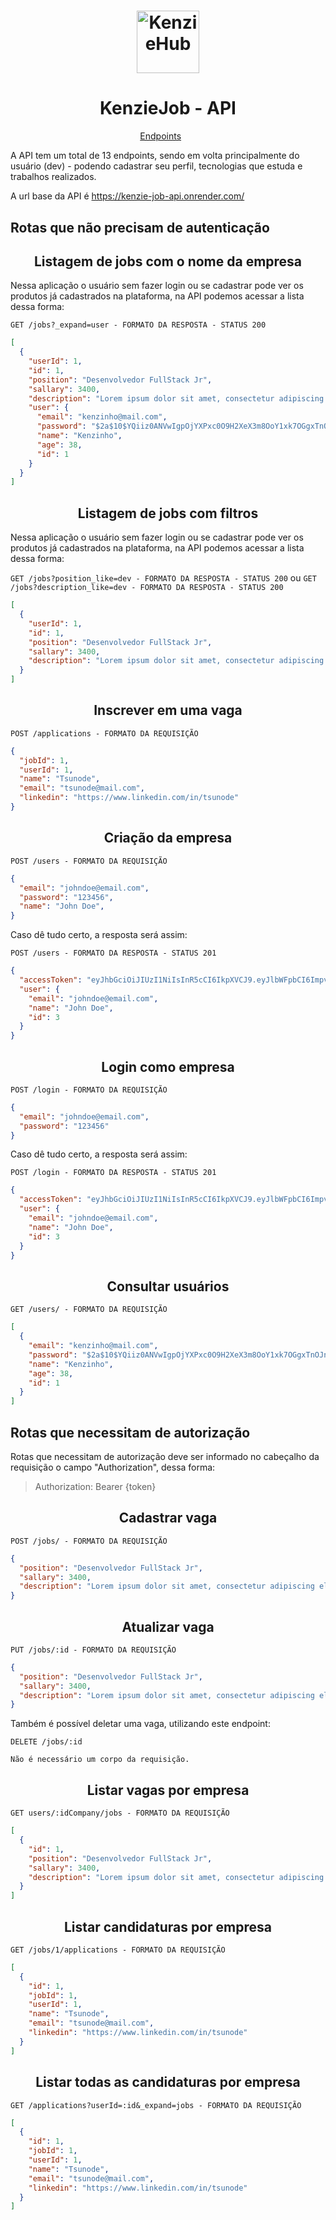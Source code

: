 <h1 align="center">
  <img alt="KenzieHub" title="KenzieHub" src="https://kenzie.com.br/_next/image?url=%2Fimages%2Flogo.png&w=640&q=75" width="100px" />
</h1>

<h1 align="center">
  KenzieJob - API
</h1>

<p align="center">
  <a href="#endpoints">Endpoints</a>&nbsp;&nbsp;&nbsp;&nbsp;&nbsp;&nbsp;
</p>

A API tem um total de 13 endpoints, sendo em volta principalmente do usuário (dev) - podendo cadastrar seu perfil, tecnologias que estuda e trabalhos realizados. <br/>

A url base da API é https://kenzie-job-api.onrender.com/

## Rotas que não precisam de autenticação

<h2 align ='center'> Listagem de jobs com o nome da empresa </h2>

Nessa aplicação o usuário sem fazer login ou se cadastrar pode ver os produtos já cadastrados na plataforma, na API podemos acessar a lista dessa forma:

`GET /jobs?_expand=user - FORMATO DA RESPOSTA - STATUS 200`

```json
[
  {
    "userId": 1,
    "id": 1,
    "position": "Desenvolvedor FullStack Jr",
    "sallary": 3400,
    "description": "Lorem ipsum dolor sit amet, consectetur adipiscing elit. Nam quis orci nec felis varius pretium. Nam eu diam erat. Sed libero ante, finibus id nunc suscipit, sagittis sagittis sem. Nam accumsan, turpis sed consequat tincidunt, nibh odio tincidunt nunc, aliquet sodales sem tortor sed lectus.",
    "user": {
      "email": "kenzinho@mail.com",
      "password": "$2a$10$YQiiz0ANVwIgpOjYXPxc0O9H2XeX3m8OoY1xk7OGgxTnOJnsZU7FO",
      "name": "Kenzinho",
      "age": 38,
      "id": 1
    }
  }
]
```

<h2 align ='center'> Listagem de jobs com filtros </h2>

Nessa aplicação o usuário sem fazer login ou se cadastrar pode ver os produtos já cadastrados na plataforma, na API podemos acessar a lista dessa forma:

`GET /jobs?position_like=dev - FORMATO DA RESPOSTA - STATUS 200`
ou
`GET /jobs?description_like=dev - FORMATO DA RESPOSTA - STATUS 200`

```json
[
  {
    "userId": 1,
    "id": 1,
    "position": "Desenvolvedor FullStack Jr",
    "sallary": 3400,
    "description": "Lorem ipsum dolor sit amet, consectetur adipiscing elit. Nam quis orci nec felis varius pretium. Nam eu diam erat. Sed libero ante, finibus id nunc suscipit, sagittis sagittis sem. Nam accumsan, turpis sed consequat tincidunt, nibh odio tincidunt nunc, aliquet sodales sem tortor sed lectus."
  }
]
```



<h2 align ='center'> Inscrever em uma vaga </h2>

`POST /applications - FORMATO DA REQUISIÇÃO`

```json
{
  "jobId": 1,
  "userId": 1,
  "name": "Tsunode",
  "email": "tsunode@mail.com",
  "linkedin": "https://www.linkedin.com/in/tsunode"
}
```


<h2 align ='center'> Criação da empresa </h2>

`POST /users - FORMATO DA REQUISIÇÃO`

```json
{
  "email": "johndoe@email.com",
  "password": "123456",
  "name": "John Doe",
}
```

Caso dê tudo certo, a resposta será assim:

`POST /users - FORMATO DA RESPOSTA - STATUS 201`

```json
{
  "accessToken": "eyJhbGciOiJIUzI1NiIsInR5cCI6IkpXVCJ9.eyJlbWFpbCI6ImpvaG5kb2VAZW1haWwuY29tIiwiaWF0IjoxNjg3ODA4MTYzLCJleHAiOjE2ODc4MTE3NjMsInN1YiI6IjMifQ.nWj1gqD4t3x00UTQvfFiK-PQjcgSpzbGeHknpncgC9E",
  "user": {
    "email": "johndoe@email.com",
    "name": "John Doe",
    "id": 3
  }
}
```


<h2 align = "center"> Login como empresa</h2>

`POST /login - FORMATO DA REQUISIÇÃO`

```json
{
  "email": "johndoe@email.com",
  "password": "123456"
}
```

Caso dê tudo certo, a resposta será assim:

`POST /login - FORMATO DA RESPOSTA - STATUS 201`

```json
{
  "accessToken": "eyJhbGciOiJIUzI1NiIsInR5cCI6IkpXVCJ9.eyJlbWFpbCI6ImpvaG5kb2VAZW1haWwuY29tIiwiaWF0IjoxNjg3ODA4MTYzLCJleHAiOjE2ODc4MTE3NjMsInN1YiI6IjMifQ.nWj1gqD4t3x00UTQvfFiK-PQjcgSpzbGeHknpncgC9E",
  "user": {
    "email": "johndoe@email.com",
    "name": "John Doe",
    "id": 3
  }
}
```

<h2 align ='center'>Consultar usuários</h2>

`GET /users/ - FORMATO DA REQUISIÇÃO`

```json
[
  {
    "email": "kenzinho@mail.com",
    "password": "$2a$10$YQiiz0ANVwIgpOjYXPxc0O9H2XeX3m8OoY1xk7OGgxTnOJnsZU7FO",
    "name": "Kenzinho",
    "age": 38,
    "id": 1
  }
]
```

## Rotas que necessitam de autorização

Rotas que necessitam de autorização deve ser informado no cabeçalho da requisição o campo "Authorization", dessa forma:

> Authorization: Bearer {token}

<h2 align ='center'> Cadastrar vaga </h2>

`POST /jobs/ - FORMATO DA REQUISIÇÃO`

```json
{
  "position": "Desenvolvedor FullStack Jr",
  "sallary": 3400,
  "description": "Lorem ipsum dolor sit amet, consectetur adipiscing elit. Nam quis orci nec felis varius pretium. Nam eu diam erat. Sed libero ante, finibus id nunc suscipit, sagittis sagittis sem. Nam accumsan, turpis sed consequat tincidunt, nibh odio tincidunt nunc, aliquet sodales sem tortor sed lectus."
}
```


<h2 align ='center'> Atualizar vaga </h2>

`PUT /jobs/:id - FORMATO DA REQUISIÇÃO`

```json
{
  "position": "Desenvolvedor FullStack Jr",
  "sallary": 3400,
  "description": "Lorem ipsum dolor sit amet, consectetur adipiscing elit. Nam quis orci nec felis varius pretium. Nam eu diam erat. Sed libero ante, finibus id nunc suscipit, sagittis sagittis sem. Nam accumsan, turpis sed consequat tincidunt, nibh odio tincidunt nunc, aliquet sodales sem tortor sed lectus."
}
```

Também é possível deletar uma vaga, utilizando este endpoint:

`DELETE /jobs/:id`

```
Não é necessário um corpo da requisição.
```

<h2 align ='center'> Listar vagas por empresa </h2>

`GET users/:idCompany/jobs - FORMATO DA REQUISIÇÃO`

```json
[
  {
    "id": 1,
    "position": "Desenvolvedor FullStack Jr",
    "sallary": 3400,
    "description": "Lorem ipsum dolor sit amet, consectetur adipiscing elit. Nam quis orci nec felis varius pretium. Nam eu diam erat. Sed libero ante, finibus id nunc suscipit, sagittis sagittis sem. Nam accumsan, turpis sed consequat tincidunt, nibh odio tincidunt nunc, aliquet sodales sem tortor sed lectus."
  }
]
```


<h2 align ='center'> Listar candidaturas por empresa </h2>

`GET /jobs/1/applications - FORMATO DA REQUISIÇÃO`

```json
[
  {
    "id": 1,
    "jobId": 1,
    "userId": 1,
    "name": "Tsunode",
    "email": "tsunode@mail.com",
    "linkedin": "https://www.linkedin.com/in/tsunode"
  }
]
```
<h2 align ='center'> Listar todas as candidaturas por empresa </h2>

`GET /applications?userId=:id&_expand=jobs - FORMATO DA REQUISIÇÃO`

```json
[
  {
    "id": 1,
    "jobId": 1,
    "userId": 1,
    "name": "Tsunode",
    "email": "tsunode@mail.com",
    "linkedin": "https://www.linkedin.com/in/tsunode"
  }
]